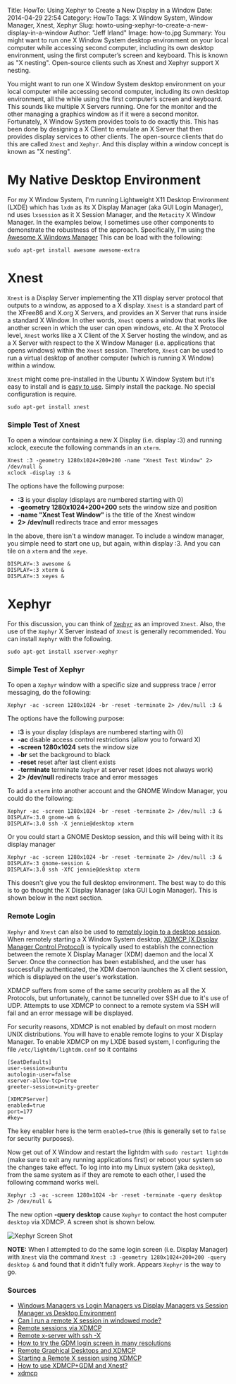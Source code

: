 Title: HowTo: Using Xephyr to Create a New Display in a Window
Date: 2014-04-29 22:54
Category: HowTo
Tags: X Window System, Window Manager, Xnest, Xephyr
Slug: howto-using-xephyr-to-create-a-new-display-in-a-window
Author: "Jeff Irland"
Image: how-to.jpg
Summary: You might want to run one X Window System desktop environment on your local computer while accessing second computer, including its own desktop environment, using the first computer’s screen and keyboard.  This is known as "X nesting".  Open-source clients such as Xnest and Xephyr support X nesting.

You might want to run one X Window System desktop environment on your local computer while accessing second computer,
including its own desktop environment,
all the while using the first computer’s screen and keyboard.
This sounds like multiple X Servers running.
One for the monitor and the other managing a graphics window as if it were a second monitor.
Fortunately, X Window System provides tools to do exactly this.
This has been done by designing a X Client to emulate an X Server that then provides display services to other clients.
The open-source clients that do this are called `Xnest` and `Xephyr`.
And this display within a window concept is known as "X nesting".

# My Native Desktop Environment
For my X Window System, I'm running Lightweight X11 Desktop Environment (LXDE)
which has `lxdm` as its X Display Manager (aka GUI Login Manager),
nd uses `lxsession` as it X Session Manager,
and the `Metacity` X Window Manager.
In the examples below, I sometimes use other components to demonstrate the robustness of the approach.
Specifically, I'm using the [Awesome X Windows Manager][01]
This can be load with the following:

```
sudo apt-get install awesome awesome-extra
```

# Xnest
`Xnest` is a Display Server implementing the X11 display server protocol that outputs to a window,
as apposed to a X display.
`Xnest` is a standard part of the XFree86 and X.org X Servers,
and provides an X Server that runs inside a standard X Window.
In other words, `Xnest` opens a window that works like another screen in which the user can open windows, etc.
At the X Protocol level, `Xnest` works like a X Client of the X Server hosting the window,
and as a X Server with respect to the X Window Manager
(i.e. applications that opens windows) within the `Xnest` session.
Therefore, `Xnest` can be used to run a virtual desktop of another computer
(which is running X Window) within a window.

`Xnest` might come pre-installed in the Ubuntu X Window System
but it's easy to install and is [easy to use][02].
Simply install the package.  No special configuration is require.

```
sudo apt-get install xnest
```

### Simple Test of Xnest
To open a window containing a new X Display (i.e. display :3) and running xclock,
execute the following commands in an `xterm`.

```
Xnest :3 -geometry 1280x1024+200+200 -name "Xnest Test Window" 2> /dev/null &
xclock -display :3 &
```

The options have the following purpose:

* **:3** is your display (displays are numbered starting with 0)
* **-geometry 1280x1024+200+200** sets the window size and position
* **-name "Xnest Test Window"** is the title of the Xnest window
* **2> /dev/null** redirects trace and error messages

In the above, there isn't a window manager.
To include a window manager, you simple need to start one up, but again, within display :3.
And you can tile on a `xterm` and the `xeye`.

```
DISPLAY=:3 awesome &
DISPLAY=:3 xterm &
DISPLAY=:3 xeyes &
```

# Xephyr
For this discussion, you can think of [`Xephyr`][03] as an improved `Xnest`.
Also, the use of the `Xephyr` X Server instead of `Xnest` is generally recommended.
You can install `Xephyr` with the following.

```
sudo apt-get install xserver-xephyr
```

### Simple Test of Xephyr
To open a `Xephyr` window with a specific size and suppress trace / error messaging,
do the following:

```
Xephyr -ac -screen 1280x1024 -br -reset -terminate 2> /dev/null :3 &
```

The options have the following purpose:

* **:3** is your display (displays are numbered starting with 0)
* **-ac** disable access control restrictions (allow you to forward X)
* **-screen 1280x1024** sets the window size
* **-br** set the background to black
* **-reset** reset after last client exists
* **-terminate** terminate `Xephyr` at server reset (does not always work)
* **2> /dev/null** redirects trace and error messages

To add a `xterm` into another account and the GNOME Window Manager, you could do the following:

```
Xephyr -ac -screen 1280x1024 -br -reset -terminate 2> /dev/null :3 &
DISPLAY=:3.0 gnome-wm &
DISPLAY=:3.0 ssh -X jennie@desktop xterm
```

Or you could start a GNOME Desktop session, and this will being with it its display manager

```
Xephyr -ac -screen 1280x1024 -br -reset -terminate 2> /dev/null :3 &
DISPLAY=:3 gnome-session &
DISPLAY=:3.0 ssh -XfC jennie@desktop xterm
```

This doesn't give you the full desktop environment.
The best way to do this is to go thought the X Display Manager (aka GUI Login Manager).
This is shown below in the next section.

### Remote Login
`Xephyr` and `Xnest` can also be used to [remotely login to a desktop session][05].
When remotely starting a X Window System desktop,
[XDMCP (X Display Manager Control Protocol)][04] is typically used to establish
the connection between the remote X Display Manager (XDM) daemon
and the local X Server.
Once the connection has been established, and the user has successfully authenticated,
the XDM daemon launches the X client session, which is displayed on the user's workstation.

XDMCP suffers from some of the same security problem as all the X Protocols,
but unfortunately, cannot be tunnelled over SSH due to it's use of UDP.
Attempts to use XDMCP to connect to a remote system
via SSH will fail and an error message will be displayed.

For security reasons,
XDMCP is not enabled by default on most modern UNIX distributions.
You will have to enable remote logins to your X Display Manager.
To enable XDMCP on my LXDE based system,
I configuring the file `/etc/lightdm/lightdm.conf` so it contains

```
[SeatDefaults]
user-session=ubuntu
autologin-user=false
xserver-allow-tcp=true
greeter-session=unity-greeter

[XDMCPServer]
enabled=true
port=177
#key=
```

The key enabler here is the term `enabled=true`
(this is generally set to `false` for security purposes).

Now get out of X Window and restart the lightdm with `sudo restart lightdm`
(make sure to exit any running applications first)
or reboot your system so the changes take effect.
To log into into my Linux system (aka `desktop`),
from the same system as if they are remote to each other,
I used the following command works well.

```
Xephyr :3 -ac -screen 1280x1024 -br -reset -terminate -query desktop 2> /dev/null &
```

The new option **-query desktop** cause `Xephyr` to contact the host computer `desktop` via XDMCP.
A screen shot is shown below.

![Xephyr Screen Shot]({filename}/images/desktop-using-xephyr.jpg "Desktop image with login screen shown in a window")

**NOTE:** When I attempted to do the same login screen (i.e. Display Manager) with `Xnest` via the command
`Xnest :3 -geometry 1280x1024+200+200 -query desktop &`
and found that it didn't fully work.
Appears `Xephyr` is the way to go.

### Sources
* [Windows Managers vs Login Managers vs Display Managers vs Session Manager vs Desktop Environment](http://unix.stackexchange.com/questions/20385/windows-managers-vs-login-managers-vs-display-managers-vs-desktop-environment)
* [Can I run a remote X session in windowed mode?](http://askubuntu.com/questions/60364/can-i-run-a-remote-x-session-in-windowed-mode)
* [Remote sessions via XDMCP](http://x.cygwin.com/docs/ug/using-remote-session.html)
* [Remote x-server with ssh -X](http://www.answeredubuntu.com/175902/remote_x_server_with_ssh_x#sthash.ifsk3uxx.dpbs)
* [How to try the GDM login screen in many resolutions](http://ptspts.blogspot.com/2010/02/how-to-try-gdm-login-screen-in-many.html)
* [Remote Graphical Desktops and XDMCP](https://www.centos.org/docs/5/html/5.2/Installation_Guide/s2-trouble-remotex.html)
* [Starting a Remote X session using XDMCP](http://forums.opensuse.org/showthread.php/466709-Starting-a-Remote-X-session-using-XDMCP)
* [How to use XDMCP+GDM and Xnest?](http://askubuntu.com/questions/11189/how-to-use-xdmcpgdm-and-xnest)
* [xdmcp](https://wiki.ubuntu.com/xdmcp)



[01]:http://awesome.naquadah.org/
[02]:http://box.matto.nl/xnest.html
[03]:http://nims11.wordpress.com/2012/06/24/nested-x-servers-with-xephyr/
[04]:http://www.x.org/releases/X11R7.7/doc/libXdmcp/xdmcp.html
[05]:http://techpad.co.uk/content.php?sid=72
